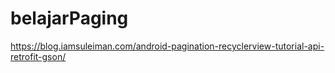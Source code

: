 # belajarPaging

https://blog.iamsuleiman.com/android-pagination-recyclerview-tutorial-api-retrofit-gson/
